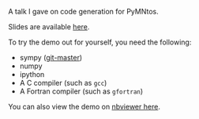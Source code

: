 A talk I gave on code generation for PyMNtos.

Slides are available [here](https://speakerdeck.com/jcrist/generating-fast-and-correct-code-with-sympy).

To try the demo out for yourself, you need the following:

- sympy ([git-master](https://github.com/sympy/sympy))
- numpy
- ipython
- A C compiler (such as `gcc`)
- A Fortran compiler (such as `gfortran`)

You can also view the demo on [nbviewer here](http://nbviewer.ipython.org/github/jcrist/codegen_talk/blob/master/codegen_talk.ipynb).
